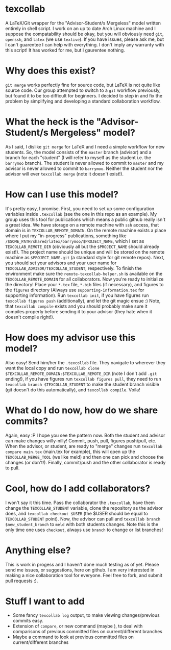 texcollab
=========

A LaTeX/Git wrapper for the "Advisor-Student/s Mergeless" model written entirely in shell script. I work on
an up to date Arch Linux machine and I suppose the compatability should be okay, but you
will obviously need `git`, `openssh`, and `latex` (we use `texlive`). If you have issues, please ask me, but
I can't guarentee I can help with everything. I don't imply any warranty with this script! It has worked for me,
but I gaurentee nothing.

# Why does this exist?

`git merge` works perfectly fine for source code, but LaTeX is not quite like source code. Our group attempted
to switch to a `git` workflow previously, but found it to be too difficult for beginners. I decided to step in
and fix the problem by simplifying and developing a standard collaboration workflow.

# What the heck is the "Advisor-Student/s Mergeless" model?

As I said, I dislike `git merge` for LaTeX and I need a simple workflow for new students. So, the model consists
of the `master` branch (advisor) and a branch for each "student" (I will refer to myself as the student i.e. the
`barrymoo` branch). The student is never allowed to commit to `master` and my advisor is never allowed to commit
to `barrymoo`. Neither the student nor the advisor will ever `texcollab merge` (note it doesn't exist!).

# How can I use this model?

It's pretty easy, I promise. First, you need to set up some configuration variables inside `.texcollab` (see
the one in this repo as an example). My group uses this tool for publications which means a public github really
isn't a great idea. We have storage on a remote machine with `ssh` access, that domain is in `TEXCOLLAB_REMOTE_DOMAIN`. On the remote machine exists a place where I put my "in-progress" publications,
something like `/$SOME_PATH/shared/latex/barrymoo/$PROJECT_NAME`, which I set as `TEXCOLLAB_REMOTE_DIR` (obviously
all but the `$PROJECT_NAME` should already exist!). The project name should be unique and will be stored on the
remote machine as `$PROJECT_NAME.git` (a standard style for git remote repos). Next, you should set your advisors
and your user name for `TEXCOLLAB_ADVISOR/TEXCOLLAB_STUDENT`, respectively. To finish the environment make sure
the `remote-texcollab-helper.sh` is available on the `TEXCOLLAB_REMOTE_DOMAIN` for all collaborators. Now you're ready
to initialize the directory! Place your `*.tex` file, `*.bib` files (if necessary), and figures to the `figures`
directory (Always use `supporting-information.tex` for supporting information). Run `texcollab init`, if you have
figures run `texcollab figures push` (additionally), and let the git magic ensue :) Note, that `texcollab compile`
exists and you should probably make sure it compiles properly before sending it to your advisor (they hate
when it doesn't compile right!). 

# How does my advisor use this model?

Also easy! Send him/her the `.texcollab` file. They navigate to wherever they want the local copy and run
`texcollab clone $TEXCOLLAB_REMOTE_DOMAIN:$TEXCOLLAB_REMOTE_DIR` (note I don't add `.git` ending!), if you have
figures run `texcollab figures pull`, they need to run `texcollab branch $TEXCOLLAB_STUDENT` to make the
student branch visible (git doesn't do this automatically), and `texcollab compile`. Voila!

# What do I do now, how do we share commits?

Again, easy :P I hope you see the pattern now. Both the student and advisor can make changes willy-nilly! Commit,
push, pull, figures push/pull, etc. When the advisor, or student, are ready to "merge" changes
run `texcollab compare main.tex` (main.tex for example), this will open up the `TEXCOLLAB_MERGE_TOOL`
(we like meld) and then one can pick and choose the changes (or don't!). Finally, commit/push and the
other collaborator is ready to pull.

# Cool, how do I add collaborators?

I won't say it this time. Pass the collaborator the `.texcollab`, have them change the `TEXCOLLAB_STUDENT`
variable, clone the repository as the advisor does, and `texcollab checkout $USER` (the $USER should be equal
to `TEXCOLLAB_STUDENT` point). Now, the advisor can pull and `texcollab branch $new_student_branch` to `meld`
with both students changes. Note this is the only time one uses `checkout`, always use `branch` to change or
list branches!

# Anything else?

This is work in progess and I haven't done much testing as of yet. Please send me issues, or suggestions, here
on github. I am very interested in making a nice collaboration tool for everyone. Feel free to fork, and submit
pull requests :). 

# Stuff I want to add

* Some fancy `texcollab log` output, to make viewing changes/previous commits easy.
* Extension of `compare`, or new command (maybe <previous>), to deal with comparisons of previous committed files
  on current/different branches
* Maybe a <view> command to look at previous committed files on current/different branches
